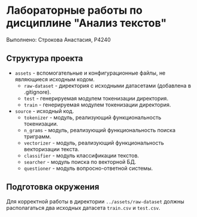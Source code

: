 # Лабораторные работы по дисциплине "Анализ текстов"
Выполнено: Строкова Анастасия, P4240

## Структура проекта
* `assets` - вспомогательные и конфигурационные файлы, не являющиеся исходным кодом.
    * `raw-dataset` - директория с исходными датасетами (добавлена в .gitignore).
    * `test` - генерируемая модулем токенизации директория.
    * `train` - генерируемая модулем токенизации директория.
* `source` - исходный код.
    * `tokenizer` - модуль, реализующий функциональность токенизации.
    * `n_grams` - модуль, реализующий функциональность поиска триграмм.
    * `vectorizer` - модуль, реализующий функциональность векторизации текста.
    * `classifier` - модуль классификации текстов.
    * `searcher` - модуль поиска по векторной БД.
    * `questioner` - модуль вопросно-ответной системы.
## Подготовка окружения
Для корректной работы в директории `../assets/raw-dataset` должны располагаться два исходных датасета `train.csv` и `test.csv`.
